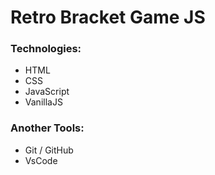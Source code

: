 # Retro Bracket Game JS

### Technologies:

- HTML
- CSS
- JavaScript
- VanillaJS

### Another Tools:

- Git / GitHub
- VsCode

